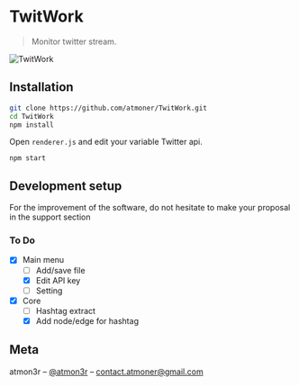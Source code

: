 # TwitWork
> Monitor twitter stream.

![TwitWork](https://i.imgur.com/uyNHILq.jpg)

## Installation

```sh
git clone https://github.com/atmoner/TwitWork.git
cd TwitWork
npm install
```
Open `renderer.js` and edit your variable Twitter api.
```
npm start
```
## Development setup
  
For the improvement of the software, do not hesitate to make your proposal in the support section 

### To Do ###  
 - [x] Main menu
 	 - [ ] Add/save file
	 - [x] Edit API key
   - [ ] Setting
 - [x] Core
	 - [ ] Hashtag extract
	 - [x] Add node/edge for hashtag
 
## Meta

atmon3r – [@atmon3r](https://twitter.com/atmon3r) – contact.atmoner@gmail.com  
